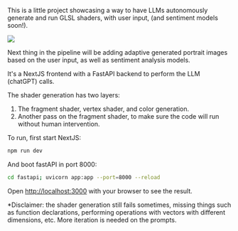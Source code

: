 This is a little project showcasing a way to have LLMs autonomously generate and run GLSL shaders, with user input, (and sentiment models soon!).

![](https://github.com/davidesqalv/gen-ai-visual-mood-project/public/gifrecording.gif)

Next thing in the pipeline will be adding adaptive generated portrait images based on the user input, as well as sentiment analysis models.

It's a NextJS frontend with a FastAPI backend to perform the LLM (chatGPT) calls.

The shader generation has two layers:

1. The fragment shader, vertex shader, and color generation.
2. Another pass on the fragment shader, to make sure the code will run without human intervention.

To run, first start NextJS:

```bash
npm run dev
```

And boot fastAPI in port 8000:

```bash
cd fastapi; uvicorn app:app --port=8000 --reload
```

Open [http://localhost:3000](http://localhost:3000) with your browser to see the result.

\*Disclaimer: the shader generation still fails sometimes, missing things such as function declarations, performing operations with vectors with different dimensions, etc. More iteration is needed on the prompts.
